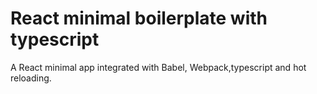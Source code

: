 # React minimal boilerplate with typescript
A React minimal app integrated with Babel, Webpack,typescript and hot reloading.
